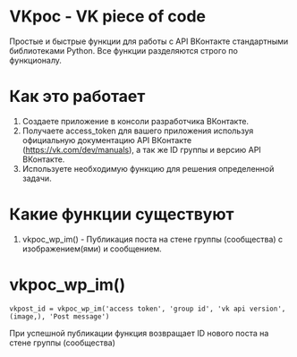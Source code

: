 # VKpoc - VK piece of code
Простые и быстрые функции для работы с API ВКонтакте стандартными библиотеками Python. Все функции разделяются строго по функционалу.

# Как это работает
1. Создаете приложение в консоли разработчика ВКонтакте.
2. Получаете access_token для вашего приложения используя официальную документацию API ВКонтакте (https://vk.com/dev/manuals), а так же ID группы и версию API ВКонтакте.
2. Используете необходимую функцию для решения определенной задачи.

# Какие функции существуют
1. vkpoc_wp_im() - Публикация поста на стене группы (сообщества) с изображением(ями) и сообщением.

# vkpoc_wp_im()
```vkpost_id = vkpoc_wp_im('access token', 'group id', 'vk api version', (image,), 'Post message')```

При успешной публикации функция возвращает ID нового поста на стене группы (сообщества)
